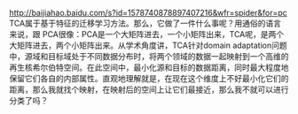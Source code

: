 http://baijiahao.baidu.com/s?id=1578740878897407216&wfr=spider&for=pc
TCA属于基于特征的迁移学习方法。那么，它做了一件什么事呢？用通俗的语言来说，跟 PCA很像：PCA是一个大矩阵进去，一个小矩阵出来，TCA呢，是两个大矩阵进去，两个小矩阵出来。从学术角度讲，TCA针对domain adaptation问题中，源域和目标域处于不同数据分布时，将两个领域的数据一起映射到一个高维的再生核希尔伯特空间。在此空间中，最小化源和目标的数据距离，同时最大程度地保留它们各自的内部属性。直观地理解就是，在现在这个维度上不好最小化它们的距离，那么我就找个映射，在映射后的空间上让它们最接近，那么我不就可以进行分类了吗？
